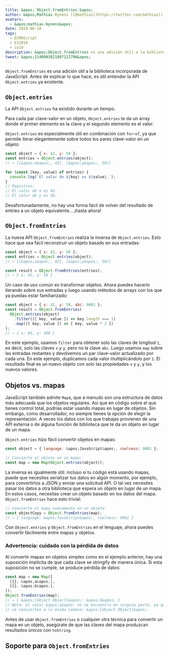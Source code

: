 ```yaml
---
title: &apos;`Object.fromEntries`&apos;
author: &apos;Mathias Bynens ([@mathias](https://twitter.com/mathias)), susurrador de JavaScript&apos;
avatars:
  - &apos;mathias-bynens&apos;
date: 2019-06-18
tags:
  - ECMAScript
  - ES2019
  - io19
description: &apos;Object.fromEntries es una adición útil a la biblioteca incorporada de JavaScript que complementa Object.entries.&apos;
tweet: &apos;1140993821897121796&apos;
---
```

`Object.fromEntries` es una adición útil a la biblioteca incorporada de JavaScript. Antes de explicar lo que hace, es útil entender la API `Object.entries` ya existente.

## `Object.entries`

La API `Object.entries` ha existido durante un tiempo.

<feature-support chrome="54"
                 firefox="47"
                 safari="10.1"
                 nodejs="7"
                 babel="yes https://github.com/zloirock/core-js#ecmascript-object"></feature-support>

Para cada par clave-valor en un objeto, `Object.entries` te da un array donde el primer elemento es la clave y el segundo elemento es el valor.

`Object.entries` es especialmente útil en combinación con `for`-`of`, ya que permite iterar elegantemente sobre todos los pares clave-valor en un objeto:

```js
const object = { x: 42, y: 50 };
const entries = Object.entries(object);
// → [[&apos;x&apos;, 42], [&apos;y&apos;, 50]]

for (const [key, value] of entries) {
  console.log(`El valor de ${key} es ${value}.`);
}
// Registros:
// El valor de x es 42.
// El valor de y es 50.
```

Desafortunadamente, no hay una forma fácil de volver del resultado de entries a un objeto equivalente... ¡hasta ahora!

## `Object.fromEntries`

La nueva API `Object.fromEntries` realiza la inversa de `Object.entries`. Esto hace que sea fácil reconstruir un objeto basado en sus entradas:

```js
const object = { x: 42, y: 50 };
const entries = Object.entries(object);
// → [[&apos;x&apos;, 42], [&apos;y&apos;, 50]]

const result = Object.fromEntries(entries);
// → { x: 42, y: 50 }
```

Un caso de uso común es transformar objetos. Ahora puedes hacerlo iterando sobre sus entradas y luego usando métodos de arrays con los que ya puedas estar familiarizado:

```js
const object = { x: 42, y: 50, abc: 9001 };
const result = Object.fromEntries(
  Object.entries(object)
    .filter(([ key, value ]) => key.length === 1)
    .map(([ key, value ]) => [ key, value * 2 ])
);
// → { x: 84, y: 100 }
```

En este ejemplo, usamos `filter` para obtener solo las claves de longitud `1`, es decir, solo las claves `x` y `y`, pero no la clave `abc`. Luego usamos `map` sobre las entradas restantes y devolvemos un par clave-valor actualizado por cada una. En este ejemplo, duplicamos cada valor multiplicándolo por `2`. El resultado final es un nuevo objeto con solo las propiedades `x` y `y`, y los nuevos valores.

<!--truncate-->
## Objetos vs. mapas

JavaScript también admite `Map`s, que a menudo son una estructura de datos más adecuada que los objetos regulares. Así que en código sobre el que tienes control total, podrías estar usando mapas en lugar de objetos. Sin embargo, como desarrollador, no siempre tienes la opción de elegir la representación. A veces los datos con los que trabajas provienen de una API externa o de alguna función de biblioteca que te da un objeto en lugar de un mapa.

`Object.entries` hizo fácil convertir objetos en mapas:

```js
const object = { language: &apos;JavaScript&apos;, coolness: 9001 };

// Convierte el objeto en un mapa:
const map = new Map(Object.entries(object));
```

La inversa es igualmente útil: incluso si tu código está usando mapas, puede que necesites serializar tus datos en algún momento, por ejemplo, para convertirlos a JSON y enviar una solicitud API. O tal vez necesites pasar los datos a otra biblioteca que espera un objeto en lugar de un mapa. En estos casos, necesitas crear un objeto basado en los datos del mapa. `Object.fromEntries` hace esto trivial:

```js
// Convierte el mapa nuevamente en un objeto:
const objectCopy = Object.fromEntries(map);
// → { language: &apos;JavaScript&apos;, coolness: 9001 }
```

Con `Object.entries` y `Object.fromEntries` en el lenguaje, ahora puedes convertir fácilmente entre mapas y objetos.

### Advertencia: cuidado con la pérdida de datos

Al convertir mapas en objetos simples como en el ejemplo anterior, hay una suposición implícita de que cada clave se stringify de manera única. Si esta suposición no se cumple, se produce pérdida de datos:

```js
const map = new Map([
  [{}, &apos;a&apos;],
  [{}, &apos;b&apos;],
]);
Object.fromEntries(map);
// → { &apos;[object Object]&apos;: &apos;b&apos; }
// Nota: el valor &apos;a&apos; no se encuentra en ninguna parte, ya que ambas claves
// se convierten a la misma cadena: &apos;[object Object]&apos;.
```

Antes de usar `Object.fromEntries` o cualquier otra técnica para convertir un mapa en un objeto, asegúrate de que las claves del mapa produzcan resultados únicos con `toString`.

## Soporte para `Object.fromEntries`

<feature-support chrome="73 /blog/v8-release-73#object.fromentries"
                 firefox="63"
                 safari="12.1"
                 nodejs="12 https://twitter.com/mathias/status/1120700101637353473"
                 babel="yes https://github.com/zloirock/core-js#ecmascript-object"></feature-support>

